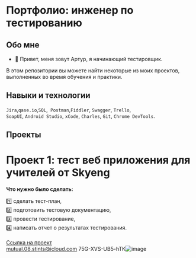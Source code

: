 # Портфолио: инженер по тестированию

## Обо мне 

- 👋 Привет, меня зовут Артур, я начинающий тестировщик.

В этом репозитории вы можете найти некоторые из моих проектов, выполненных во время обучения и практики.
<br>

## Навыки и технологии

``Jira``,``qase.io``,``SQL``,`` Postman``,``Fiddler``, ``Swagger``, ``Trello``, <br>
``SoapUI``, ``Android Studio``, ``xCode``, ``Charles``, ``Git``, ``Chrome DevTools``.

## Проекты

# Проект 1: тест веб приложения для учителей от Skyeng

**Что нужно было сделать:**

1️⃣ сделать тест-план,<br>
2️⃣ подготовить тестовую документацию,<br>
3️⃣ провести тестирование,<br>
4️⃣ написать отчет о результатах тестирования.<br>
<br>
[Cсылка на проект](https://art-bug-report.atlassian.net/wiki/spaces/~63a0297515d69a40aa167f0e/pages/1081345/1+2)
<br>
mutual.08.stints@icloud.com
75G-XVS-UB5-hTK![image](https://github.com/art-surgut/ArtS/assets/139262817/8b243960-5b21-4d66-8033-d2a8cfd3d9ca)
